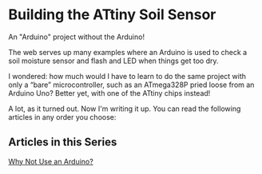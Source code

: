 # Building the ATtiny Soil Sensor
An "Arduino" project without the Arduino!

The web serves up many examples where an Arduino is used to check a soil moisture sensor and flash and LED when things get too dry. 

I wondered: how much would I have to learn to do the same project with only a &ldquo;bare&rdquo; microcontroller, such as an ATmega328P pried loose from an Arduino Uno? Better yet, with one of the ATtiny chips instead!

A lot, as it turned out. Now I'm writing it up. You can read the following articles in any order you choose:

## Articles in this Series
[Why Not Use an Arduino?](https://github.com/IowaDave/ATtiny_Soil_Sentinel/blob/gh-pages/posts/2022-06-25-why-not-use-an-arduino.md)
